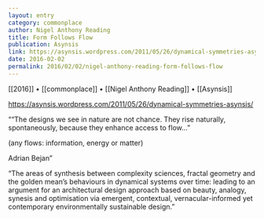 ```yaml
---
layout: entry
category: commonplace
author: Nigel Anthony Reading
title: Form Follows Flow
publication: Asynsis
link: https://asynsis.wordpress.com/2011/05/26/dynamical-symmetries-asynsis/
date: 2016-02-02
permalink: 2016/02/02/nigel-anthony-reading-form-follows-flow
---
```


[[2016]] • [[commonplace]] • [[Nigel Anthony Reading]] • [[Asynsis]]

https://asynsis.wordpress.com/2011/05/26/dynamical-symmetries-asynsis/

““The designs we see in nature are not chance. They rise naturally, spontaneously,
because they enhance access to flow…”

(any flows: information, energy or matter)

Adrian Bejan”

“The areas of synthesis between complexity sciences, fractal geometry and the golden mean’s behaviours in dynamical systems over time: leading to an argument for an architectural design approach based on beauty, analogy, synesis and optimisation via emergent, contextual, vernacular-informed yet contemporary environmentally sustainable design.”
